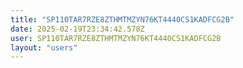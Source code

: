 ```yaml
---
title: "SP110TAR7RZE8ZTHMTMZYN76KT4440CS1KADFCG2B"
date: 2025-02-19T23:34:42.578Z
user: SP110TAR7RZE8ZTHMTMZYN76KT4440CS1KADFCG2B
layout: "users"
---
```

    